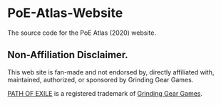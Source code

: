 # PoE-Atlas-Website
The source code for the PoE Atlas (2020) website.

## Non-Affiliation Disclaimer.
This web site is fan-made and not endorsed by, directly affiliated with, maintained, authorized, or sponsored by Grinding Gear Games.

[PATH OF EXILE](https://www.pathofexile.com/) is a registered trademark of [Grinding Gear Games](https://www.grindinggear.com/).
